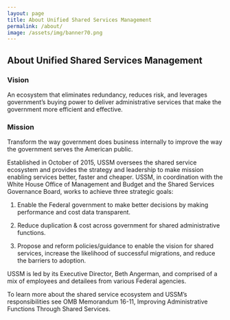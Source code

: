 ```yaml
---
layout: page
title: About Unified Shared Services Management
permalink: /about/
image: /assets/img/banner70.png
---
```


## About Unified Shared Services Management

### Vision
An ecosystem that eliminates redundancy, reduces risk, and leverages government’s buying power to deliver administrative services that make the government more efficient and effective.

### Mission
Transform the way government does business internally to improve the way the government serves the American public.

Established in October of 2015, USSM oversees the shared service ecosystem and provides the strategy and leadership to make mission enabling services better, faster and cheaper. USSM, in coordination with the White House Office of Management and Budget and the Shared Services Governance Board, works to achieve three strategic goals:

1. Enable the Federal government to make better decisions by making performance and cost data transparent.
 

2. Reduce duplication & cost across government for shared administrative functions.
 

3. Propose and reform policies/guidance to enable the vision for shared services, increase the likelihood of successful migrations, and reduce the barriers to adoption.
    
USSM is led by its Executive Director, Beth Angerman, and comprised of a mix of employees and detailees from various Federal agencies.

To learn more about the shared service ecosystem and USSM’s responsibilities see OMB Memorandum 16-11, Improving Administrative Functions Through Shared Services.
